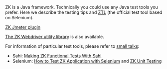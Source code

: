 ZK is a Java framework. Technically you could use any Java test tools
you prefer. Here we describe the testing tips and
[ZTL]({{site.baseurl}}/zk_dev_ref/testing/ztl) (the official
test tool based on Selenium).

[ZK Jmeter plugin](https://blog.zkoss.org/2013/08/06/zk-jmeter-plugin/)

[The ZK Webdriver utility library](https://github.com/zkoss/zk-webdriver) is also available.

For information of particular test tools, please refer to [small talks](https://www.zkoss.org/wiki/Small_Talks):

- Sahi: [Making ZK Functional Tests With Sahi](https://www.zkoss.org/wiki/Small_Talks/2010/January/Making_ZK_Functional_Tests_With_Sahi)
- Selenium: [How to Test ZK Application with Selenium](https://www.zkoss.org/wiki/Small_Talks/2009/February/How_to_Test_ZK_Application_with_Selenium)
  and [ZK Unit Testing](https://www.zkoss.org/wiki/Small_Talks/2008/November/ZK_Unit_Testing)
